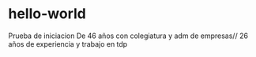 # hello-world
Prueba de iniciacion
De 46 años con colegiatura y adm de empresas//
26 años de experiencia y trabajo en tdp

